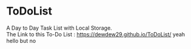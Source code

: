 # ToDoList
A Day to Day Task List with Local Storage.
<br>
The Link to this To-Do List : https://dewdew29.github.io/ToDoList/
yeah hello but no
